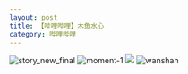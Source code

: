 ```yaml
---
layout: post
title: 【哔哩哔哩】木鱼水心
category: 哔哩哔哩
---
```

![story_new_final](http://rh8cub8wq.hd-bkt.clouddn.com/img/story_new_final_0322.png)
![moment-1](http://rh8cub8wq.hd-bkt.clouddn.com/img/moment-1.png)
![](http://rfbyavrvr.hd-bkt.clouddn.com/img/yu-220701-1.jpg)
![wanshan](http://rh8cub8wq.hd-bkt.clouddn.com/img/wanshan.png)
